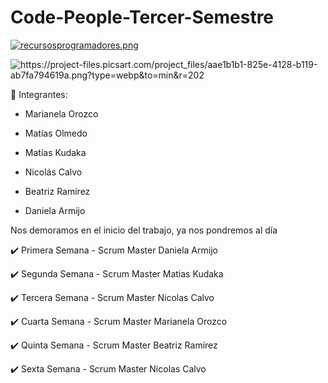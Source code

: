 # Code-People-Tercer-Semestre

[![recursosprogramadores.png](https://i.postimg.cc/Wzp7m3Cb/recursosprogramadores.png)](https://postimg.cc/tZfPpX9L)



![https://project-files.picsart.com/project_files/aae1b1b1-825e-4128-b119-ab7fa794619a.png?type=webp&to=min&r=202
](https://project-files.picsart.com/project_files/aae1b1b1-825e-4128-b119-ab7fa794619a.png?type=webp&to=min&r=202)


:pushpin: Integrantes:

- Marianela Orozco

- Matías Olmedo

- Matías Kudaka

- Nicolás Calvo

- Beatriz Ramírez

- Daniela Armijo

Nos demoramos en el inicio del trabajo, ya nos pondremos al día

:heavy_check_mark: Primera Semana - Scrum Master Daniela Armijo

:heavy_check_mark: Segunda Semana - Scrum Master Matias Kudaka

:heavy_check_mark: Tercera Semana - Scrum Master Nicolas Calvo

:heavy_check_mark: Cuarta Semana - Scrum Master Marianela Orozco

:heavy_check_mark: Quinta Semana - Scrum Master Beatriz Ramírez

:heavy_check_mark: Sexta Semana - Scrum Master Nicolas Calvo

 

